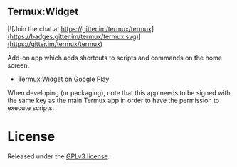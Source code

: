 Termux:Widget
-------------
[![Join the chat at https://gitter.im/termux/termux](https://badges.gitter.im/termux/termux.svg)](https://gitter.im/termux/termux)

Add-on app which adds shortcuts to scripts and commands on the home screen.

- [Termux:Widget on Google Play](https://play.google.com/store/apps/details?id=com.termux.widget)

When developing (or packaging), note that this app needs to be signed with the same key as the main Termux app in order to have the permission to execute scripts.

License
=======
Released under the [GPLv3 license](http://www.gnu.org/licenses/gpl-3.0.en.html).

